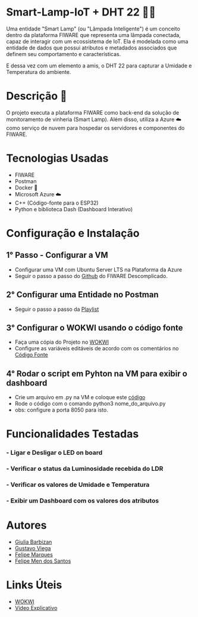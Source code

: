 # Smart-Lamp-IoT + DHT 22 🧠💡
Uma entidade "Smart Lamp"  (ou "Lâmpada Inteligente") é um conceito dentro da plataforma FIWARE que representa uma lâmpada conectada, capaz de interagir com um ecossistema de IoT. Ela é modelada como uma entidade de dados que possui atributos e metadados associados que definem seu comportamento e características.

E dessa vez com um elemento a amis, o DHT 22 para capturar a Umidade e Temperatura do ambiente.

# Descrição 📝
O projeto executa a plataforma FIWARE como back-end da solução de monitoramento de vinheria (Smart Lamp). Além disso, utiliza a Azure ☁️ como serviço de nuvem para hospedar os servidores e componentes do FIWARE.

# Tecnologias Usadas 
- FIWARE
- Postman
- Docker 🐳
- Microsoft Azure ☁️
- C++ (Código-fonte para o ESP32)
- Python e biblioteca Dash (Dashboard Interativo)
# Configuração e Instalação
## 1° Passo - Configurar a VM
- Configurar uma VM com Ubuntu Server LTS na Plataforma da Azure
- Seguir o passo a passo do [Github](https://github.com/fabiocabrini/fiware) do FIWARE Descomplicado.
## 2° Configurar uma Entidade no Postman
- Seguir o passo a passo da [Playlist](https://www.youtube.com/watch?v=8oHkAlXdWo8)
## 3° Configurar o WOKWI usando o código fonte
- Faça uma cópia do Projeto no [WOKWI](https://wokwi.com/projects/410480914974507009)
- Configure as variáveis editáveis de acordo com os comentários no [Código Fonte](codigo-fonte.ino)
## 4° Rodar o script em Pyhton na VM para exibir o dashboard
- Crie um arquivo em .py na VM e coloque este [código]()
- Rode o código com o comando python3 nome_do_arquivo.py
- obs: configure a porta 8050 para isto.
  

# Funcionalidades Testadas
### - Ligar e Desligar o LED on board
### - Verificar o status da Luminosidade recebida do LDR
### - Verificar os valores de Umidade e Temperatura
### - Exibir um Dashboard com os valores dos atributos

# Autores
- [Giulia Barbizan](https://github.com/Giulia-Rocha)
- [Gustavo Viega](https://github.com/Vieg4)
- [Felipe Marques](https://github.com/FelipeMarquesdeOliveira)
- [Felipe Men dos Santos]()
# Links Úteis
- [WOKWI](https://wokwi.com/projects/410480914974507009)
- [Vídeo Explicativo](https://drive.google.com/file/d/1Hiz93oEQ46Uy5WnyN6f2qI5uMu61ak1P/view?usp=sharing)
